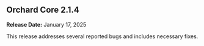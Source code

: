 ## Orchard Core 2.1.4

**Release Date:** January 17, 2025

This release addresses several reported bugs and includes necessary fixes.
